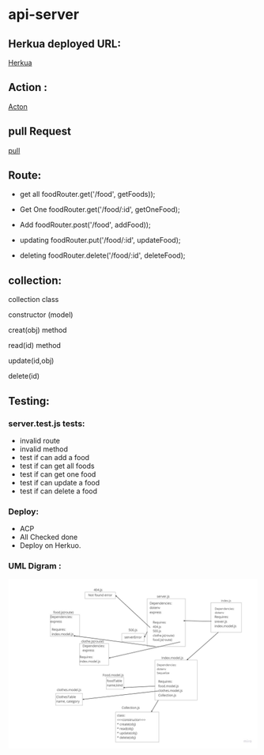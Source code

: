 # api-server
## Herkua deployed URL:
[Herkua](https://shams-api-server.herokuapp.com/)

## Action :
[Acton](https://github.com/shamssar/api-server/actions)

## pull Request
[pull](https://github.com/shamssar/api-server/pull/1)


## Route:
- get all
foodRouter.get('/food', getFoods));

- Get One
foodRouter.get('/food/:id', getOneFood);

- Add
foodRouter.post('/food', addFood));

- updating
foodRouter.put('/food/:id', updateFood);

- deleting
foodRouter.delete('/food/:id', deleteFood);

## collection:
collection class

constructor (model)

creat(obj) method

read(id) method

update(id,obj)

delete(id)
## Testing:
### server.test.js tests:
- invalid route
- invalid method
- test if can add a food
- test if can get all foods
- test if can get one food
- test if can update a food
- test if can delete a food
### Deploy:
- ACP
- All Checked done
- Deploy on Herkuo.

### UML Digram :
![image](./UML.png.jpg)